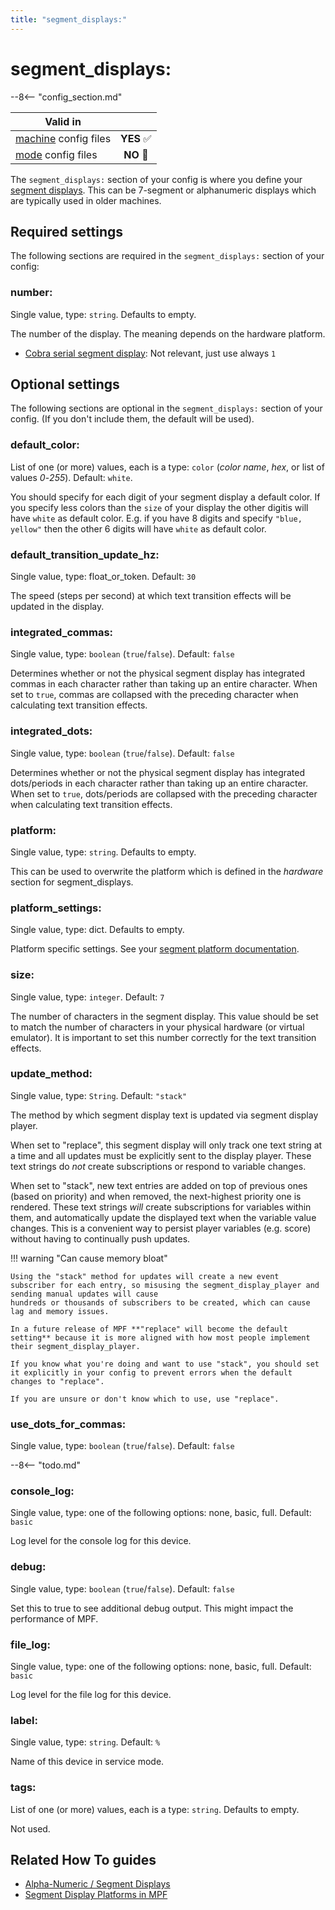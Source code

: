 ```yaml
---
title: "segment_displays:"
---
```


# segment_displays:


--8<-- "config_section.md"

| Valid in | |
|-----|:----:|
|[machine](instructions/machine_config.md) config files |**YES** :white_check_mark:|
|[mode](instructions/mode_config.md) config files|**NO** :no_entry_sign:|

The `segment_displays:` section of your config is where you define your
[segment displays](../mc/displays/alpha_numeric.md). This can be 7-segment or alphanumeric displays which are
typically used in older machines.

## Required settings

The following sections are required in the `segment_displays:` section
of your config:

### number:

Single value, type: `string`. Defaults to empty.

The number of the display. The meaning depends on the hardware platform.

* [Cobra serial segment display](../hardware/opp/cobrapin/cobrapin_serial_segment_displays.md): Not relevant, just use always `1`

## Optional settings

The following sections are optional in the `segment_displays:` section
of your config. (If you don't include them, the default will be used).

### default_color:

List of one (or more) values, each is a type: `color` (*color name*,
*hex*, or list of values *0*-*255*). Default: `white`.

You should specify for each digit of your segment display a default color. If you specify less
colors than the `size` of your display the other digitis will have `white` as default color. E.g. if you have 8 digits and specify `"blue, yellow"` then the other
6 digits will have `white` as default color.


### default_transition_update_hz:

Single value, type: float_or_token. Default: `30`

The speed (steps per second) at which text transition effects will be
updated in the display.

### integrated_commas:

Single value, type: `boolean` (`true`/`false`). Default: `false`

Determines whether or not the physical segment display has integrated
commas in each character rather than taking up an entire character. When
set to `true`, commas are collapsed with the preceding character when
calculating text transition effects.

### integrated_dots:

Single value, type: `boolean` (`true`/`false`). Default: `false`

Determines whether or not the physical segment display has integrated
dots/periods in each character rather than taking up an entire
character. When set to `true`, dots/periods are collapsed with the
preceding character when calculating text transition effects.

### platform:

Single value, type: `string`. Defaults to empty.

This can be used to overwrite the platform which is defined in the
*hardware* section for segment_displays.

### platform_settings:

Single value, type: dict. Defaults to empty.

Platform specific settings. See your
[segment platform documentation](../hardware/segment_display_platforms.md).

### size:

Single value, type: `integer`. Default: `7`

The number of characters in the segment display. This value should be
set to match the number of characters in your physical hardware (or
virtual emulator). It is important to set this number correctly for the
text transition effects.

### update_method:

Single value, type: `String`. Default: `"stack"`

The method by which segment display text is updated via segment display player.

When set to "replace", this segment display will only track one text string at a time
and all updates must be explicitly sent to the display player. These text strings do
*not* create subscriptions or respond to variable changes.

When set to "stack", new text entries are added on top of previous ones (based on priority)
and when removed, the next-highest priority one is rendered. These text strings *will*
create subscriptions for variables within them, and automatically update the displayed
text when the variable value changes. This is a convenient way to
persist player variables (e.g. score) without having to continually push updates.

!!! warning "Can cause memory bloat"

    Using the "stack" method for updates will create a new event subscriber for each entry, so misusing the segment_display_player and sending manual updates will cause
    hundreds or thousands of subscribers to be created, which can cause lag and memory issues.

    In a future release of MPF **"replace" will become the default setting** because it is more aligned with how most people implement their segment_display_player.

    If you know what you're doing and want to use "stack", you should set it explicitly in your config to prevent errors when the default changes to "replace".

    If you are unsure or don't know which to use, use "replace".

### use_dots_for_commas:

Single value, type: `boolean` (`true`/`false`). Default: `false`

--8<-- "todo.md"

### console_log:

Single value, type: one of the following options: none, basic, full.
Default: `basic`

Log level for the console log for this device.

### debug:

Single value, type: `boolean` (`true`/`false`). Default: `false`

Set this to true to see additional debug output. This might impact the
performance of MPF.

### file_log:

Single value, type: one of the following options: none, basic, full.
Default: `basic`

Log level for the file log for this device.

### label:

Single value, type: `string`. Default: `%`

Name of this device in service mode.

### tags:

List of one (or more) values, each is a type: `string`. Defaults to
empty.

Not used.

## Related How To guides

* [Alpha-Numeric / Segment Displays](../mc/displays/alpha_numeric.md)
* [Segment Display Platforms in MPF](../hardware/segment_display_platforms.md)
